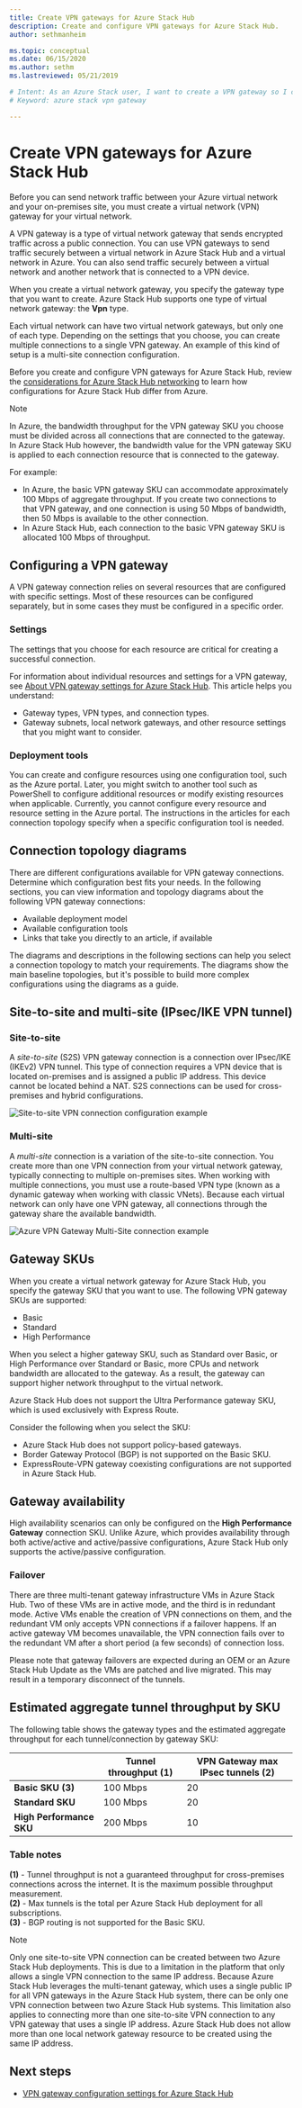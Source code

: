 ```yaml
---
title: Create VPN gateways for Azure Stack Hub 
description: Create and configure VPN gateways for Azure Stack Hub.
author: sethmanheim

ms.topic: conceptual
ms.date: 06/15/2020
ms.author: sethm
ms.lastreviewed: 05/21/2019

# Intent: As an Azure Stack user, I want to create a VPN gateway so I can send traffic between my Azure virtual network and my on-premises site.
# Keyword: azure stack vpn gateway

---
```



# Create VPN gateways for Azure Stack Hub

Before you can send network traffic between your Azure virtual network and your on-premises site, you must create a virtual network (VPN) gateway for your virtual network.

A VPN gateway is a type of virtual network gateway that sends encrypted traffic across a public connection. You can use VPN gateways to send traffic securely between a virtual network in Azure Stack Hub and a virtual network in Azure. You can also send traffic securely between a virtual network and another network that is connected to a VPN device.

When you create a virtual network gateway, you specify the gateway type that you want to create. Azure Stack Hub supports one type of virtual network gateway: the **Vpn** type.

Each virtual network can have two virtual network gateways, but only one of each type. Depending on the settings that you choose, you can create multiple connections to a single VPN gateway. An example of this kind of setup is a multi-site connection configuration.

Before you create and configure VPN gateways for Azure Stack Hub, review the [considerations for Azure Stack Hub networking](azure-stack-network-differences.md) to learn how configurations for Azure Stack Hub differ from Azure.

> [!NOTE]
> In Azure, the bandwidth throughput for the VPN gateway SKU you choose must be divided across all connections that are connected to the gateway. In Azure Stack Hub however, the bandwidth value for the VPN gateway SKU is applied to each connection resource that is connected to the gateway.
>
> For example:
>
> * In Azure, the basic VPN gateway SKU can accommodate approximately 100 Mbps of aggregate throughput. If you create two connections to that VPN gateway, and one connection is using 50 Mbps of bandwidth, then 50 Mbps is available to the other connection.
> * In Azure Stack Hub, each connection to the basic VPN gateway SKU is allocated 100 Mbps of throughput.

## Configuring a VPN gateway

A VPN gateway connection relies on several resources that are configured with specific settings. Most of these resources can be configured separately, but in some cases they must be configured in a specific order.

### Settings

The settings that you choose for each resource are critical for creating a successful connection.

For information about individual resources and settings for a VPN gateway, see [About VPN gateway settings for Azure Stack Hub](azure-stack-vpn-gateway-settings.md). This article helps you understand:

* Gateway types, VPN types, and connection types.
* Gateway subnets, local network gateways, and other resource settings that you might want to consider.

### Deployment tools

You can create and configure resources using one configuration tool, such as the Azure portal. Later, you might switch to another tool such as PowerShell to configure additional resources or modify existing resources when applicable. Currently, you cannot configure every resource and resource setting in the Azure portal. The instructions in the articles for each connection topology specify when a specific configuration tool is needed.

## Connection topology diagrams

There are different configurations available for VPN gateway connections. Determine which configuration best fits your needs. In the following sections, you can view information and topology diagrams about the following VPN gateway connections:

* Available deployment model
* Available configuration tools
* Links that take you directly to an article, if available

The diagrams and descriptions in the following sections can help you select a connection topology to match your requirements. The diagrams show the main baseline topologies, but it's possible to build more complex configurations using the diagrams as a guide.

## Site-to-site and multi-site (IPsec/IKE VPN tunnel)

### Site-to-site

A *site-to-site* (S2S) VPN gateway connection is a connection over IPsec/IKE (IKEv2) VPN tunnel. This type of connection requires a VPN device that is located on-premises and is assigned a public IP address. This device cannot be located behind a NAT. S2S connections can be used for cross-premises and hybrid configurations.

![Site-to-site VPN connection configuration example](media/azure-stack-vpn-gateway-about-vpn-gateways/vpngateway-site-to-site-connection-diagram.png)

### Multi-site

A *multi-site* connection is a variation of the site-to-site connection. You create more than one VPN connection from your virtual network gateway, typically connecting to multiple on-premises sites. When working with multiple connections, you must use a route-based VPN type (known as a dynamic gateway when working with classic VNets). Because each virtual network can only have one VPN gateway, all connections through the gateway share the available bandwidth.

![Azure VPN Gateway Multi-Site connection example](media/azure-stack-vpn-gateway-about-vpn-gateways/vpngateway-multisite-connection-diagram.png)

## Gateway SKUs

When you create a virtual network gateway for Azure Stack Hub, you specify the gateway SKU that you want to use. The following VPN gateway SKUs are supported:

* Basic
* Standard
* High Performance

When you select a higher gateway SKU, such as Standard over Basic, or High Performance over Standard or Basic, more CPUs and network bandwidth are allocated to the gateway. As a result, the gateway can support higher network throughput to the virtual network.

Azure Stack Hub does not support the Ultra Performance gateway SKU, which is used exclusively with Express Route.

Consider the following when you select the SKU:

* Azure Stack Hub does not support policy-based gateways.
* Border Gateway Protocol (BGP) is not supported on the Basic SKU.
* ExpressRoute-VPN gateway coexisting configurations are not supported in Azure Stack Hub.

## Gateway availability

High availability scenarios can only be configured on the **High Performance Gateway** connection SKU. Unlike Azure, which provides availability through both active/active and active/passive configurations, Azure Stack Hub only supports the active/passive configuration.

### Failover

There are three multi-tenant gateway infrastructure VMs in Azure Stack Hub. Two of these VMs are in active mode, and the third is in redundant mode. Active VMs enable the creation of VPN connections on them, and the redundant VM only accepts VPN connections if a failover happens. If an active gateway VM becomes unavailable, the VPN connection fails over to the redundant VM after a short period (a few seconds) of connection loss.

Please note that gateway failovers are expected during an OEM or an Azure Stack Hub Update as the VMs are patched and live migrated. This may result in a temporary disconnect of the tunnels. 

## Estimated aggregate tunnel throughput by SKU

The following table shows the gateway types and the estimated aggregate throughput for each tunnel/connection by gateway SKU:

|| Tunnel throughput (1) | VPN Gateway max IPsec tunnels (2) |
|-------|-------|-------|
|**Basic SKU** **(3)** | 100 Mbps | 20 |
|**Standard SKU** | 100 Mbps | 20 |
|**High Performance SKU** | 200 Mbps | 10 |

### Table notes

**(1)** - Tunnel throughput is not a guaranteed throughput for cross-premises connections across the internet. It is the maximum possible throughput measurement.  
**(2)** - Max tunnels is the total per Azure Stack Hub deployment for all subscriptions.  
**(3)** - BGP routing is not supported for the Basic SKU.

> [!NOTE]
> Only one site-to-site VPN connection can be created between two Azure Stack Hub deployments. This is due to a limitation in the platform that only allows a single VPN connection to the same IP address. Because Azure Stack Hub leverages the multi-tenant gateway, which uses a single public IP for all VPN gateways in the Azure Stack Hub system, there can be only one VPN connection between two Azure Stack Hub systems. This limitation also applies to connecting more than one site-to-site VPN connection to any VPN gateway that uses a single IP address. Azure Stack Hub does not allow more than one local network gateway resource to be created using the same IP address.

## Next steps

* [VPN gateway configuration settings for Azure Stack Hub](azure-stack-vpn-gateway-settings.md)
